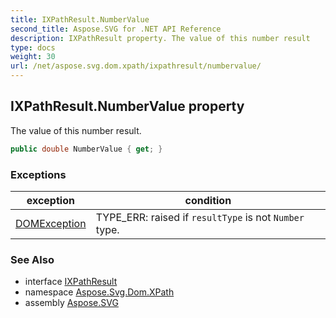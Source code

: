 ```yaml
---
title: IXPathResult.NumberValue
second_title: Aspose.SVG for .NET API Reference
description: IXPathResult property. The value of this number result
type: docs
weight: 30
url: /net/aspose.svg.dom.xpath/ixpathresult/numbervalue/
---
```

## IXPathResult.NumberValue property

The value of this number result.

```csharp
public double NumberValue { get; }
```

### Exceptions

| exception | condition |
| --- | --- |
| [DOMException](../../../aspose.svg.dom/domexception/) | TYPE_ERR: raised if `resultType` is not `Number` type. |

### See Also

* interface [IXPathResult](../)
* namespace [Aspose.Svg.Dom.XPath](../../../aspose.svg.dom.xpath/)
* assembly [Aspose.SVG](../../../)
